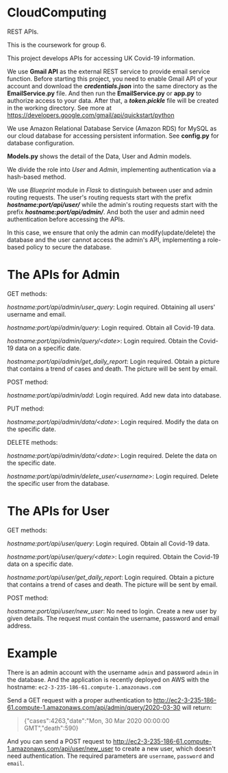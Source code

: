 # CloudComputing

REST APIs.

This is the coursework for group 6.

This project develops APIs for accessing UK Covid-19 information.

We use **Gmail API** as the external REST service to provide email service function. 
Before starting this project, you need to enable Gmail API of your account and download the **_credentials.json_** into 
the same directory as the **EmailService.py** file. And then run the **EmailService.py** or **app.py** to authorize access to your data.
After that, a **_token.pickle_** file will be created in the working directory.
See more at https://developers.google.com/gmail/api/quickstart/python

We use Amazon Relational Database Service (Amazon RDS) for MySQL as our cloud database for accessing persistent information.
See **config.py** for database configuration.

**Models.py** shows the detail of the Data, User and Admin models.

We divide the role into _User_ and _Admin_, implementing authentication via a hash-based method. 

We use _Blueprint_ module in _Flask_ to distinguish between user and admin routing requests.
The user's routing requests start with the prefix _**hostname:port/api/user/**_ while the admin's routing requests start
with the prefix _**hostname:port/api/admin/**_. And both the user and admin need authentication before accessing the APIs.

In this case, we ensure that only the admin can modify(update/delete) the database and the user cannot access the admin's
API, implementing a role-based policy to secure the database.

# The APIs for Admin

GET methods:

_hostname:port/api/admin/user_query_: Login required. Obtaining all users' username and email.

_hostname:port/api/admin/query_: Login required. Obtain all Covid-19 data.

_hostname:port/api/admin/query/\<date\>_: Login required. Obtain the Covid-19 data on a specific date.

_hostname:port/api/admin/get_daily_report_: Login required. Obtain a picture that contains a trend of cases and death. The
picture will be sent by email.


POST method:

_hostname:port/api/admin/add_: Login required. Add new data into database.

PUT method:

_hostname:port/api/admin/data/\<date\>_: Login required. Modify the data on the specific date.

DELETE methods:

_hostname:port/api/admin/data/\<date\>_: Login required. Delete the data on the specific date.

_hostname:port/api/admin/delete_user/\<username\>_: Login required. Delete the specific user from the database.



# The APIs for User
GET methods:

_hostname:port/api/user/query_: Login required. Obtain all Covid-19 data.

_hostname:port/api/user/query/\<date\>_: Login required. Obtain the Covid-19 data on a specific date.

_hostname:port/api/user/get_daily_report_: Login required. Obtain a picture that contains a trend of cases and death. The
picture will be sent by email.

POST method:

_hostname:port/api/user/new_user_: No need to login. Create a new user by given details. The request must contain the username,
password and email address.

# Example
There is an admin account with the username `admin` and password `admin` in the database.
And the application is recently deployed on AWS with the hostname: `ec2-3-235-186-61.compute-1.amazonaws.com`

Send a GET request with a proper authentication to http://ec2-3-235-186-61.compute-1.amazonaws.com/api/admin/query/2020-03-30 will return:
>{"cases":4263,"date":"Mon, 30 Mar 2020 00:00:00 GMT","death":590}

And you can send a POST request to http://ec2-3-235-186-61.compute-1.amazonaws.com/api/user/new_user to create a new user, which
doesn't need authentication. The required parameters are `username`, `password` and `email`.
